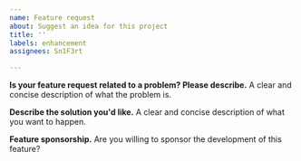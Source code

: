 ```yaml
---
name: Feature request
about: Suggest an idea for this project
title: ''
labels: enhancement
assignees: Sn1F3rt

---
```


**Is your feature request related to a problem? Please describe.**
A clear and concise description of what the problem is.

**Describe the solution you'd like.**
A clear and concise description of what you want to happen.

**Feature sponsorship.**
Are you willing to sponsor the development of this feature?
